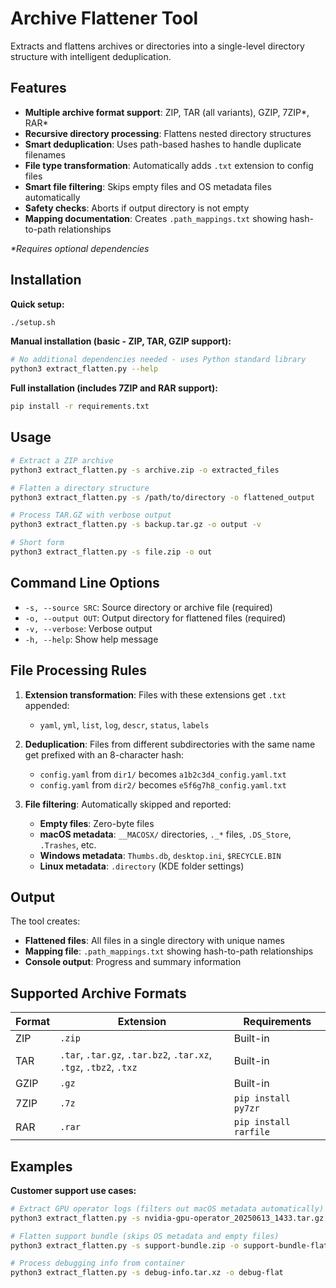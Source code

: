 # Archive Flattener Tool

Extracts and flattens archives or directories into a single-level directory structure with intelligent deduplication.

## Features

- **Multiple archive format support**: ZIP, TAR (all variants), GZIP, 7ZIP*, RAR*
- **Recursive directory processing**: Flattens nested directory structures
- **Smart deduplication**: Uses path-based hashes to handle duplicate filenames
- **File type transformation**: Automatically adds `.txt` extension to config files
- **Smart file filtering**: Skips empty files and OS metadata files automatically
- **Safety checks**: Aborts if output directory is not empty
- **Mapping documentation**: Creates `.path_mappings.txt` showing hash-to-path relationships

*\*Requires optional dependencies*

## Installation

**Quick setup:**
```bash
./setup.sh
```

**Manual installation (basic - ZIP, TAR, GZIP support):**
```bash
# No additional dependencies needed - uses Python standard library
python3 extract_flatten.py --help
```

**Full installation (includes 7ZIP and RAR support):**
```bash
pip install -r requirements.txt
```

## Usage

```bash
# Extract a ZIP archive
python3 extract_flatten.py -s archive.zip -o extracted_files

# Flatten a directory structure
python3 extract_flatten.py -s /path/to/directory -o flattened_output

# Process TAR.GZ with verbose output
python3 extract_flatten.py -s backup.tar.gz -o output -v

# Short form
python3 extract_flatten.py -s file.zip -o out
```

## Command Line Options

- `-s, --source SRC`: Source directory or archive file (required)
- `-o, --output OUT`: Output directory for flattened files (required)
- `-v, --verbose`: Verbose output
- `-h, --help`: Show help message

## File Processing Rules

1. **Extension transformation**: Files with these extensions get `.txt` appended:
   - `yaml`, `yml`, `list`, `log`, `descr`, `status`, `labels`

2. **Deduplication**: Files from different subdirectories with the same name get prefixed with an 8-character hash:
   - `config.yaml` from `dir1/` becomes `a1b2c3d4_config.yaml.txt`
   - `config.yaml` from `dir2/` becomes `e5f6g7h8_config.yaml.txt`

3. **File filtering**: Automatically skipped and reported:
   - **Empty files**: Zero-byte files
   - **macOS metadata**: `__MACOSX/` directories, `._*` files, `.DS_Store`, `.Trashes`, etc.
   - **Windows metadata**: `Thumbs.db`, `desktop.ini`, `$RECYCLE.BIN`
   - **Linux metadata**: `.directory` (KDE folder settings)

## Output

The tool creates:
- **Flattened files**: All files in a single directory with unique names
- **Mapping file**: `.path_mappings.txt` showing hash-to-path relationships
- **Console output**: Progress and summary information

## Supported Archive Formats

| Format | Extension | Requirements |
|--------|-----------|--------------|
| ZIP | `.zip` | Built-in |
| TAR | `.tar`, `.tar.gz`, `.tar.bz2`, `.tar.xz`, `.tgz`, `.tbz2`, `.txz` | Built-in |
| GZIP | `.gz` | Built-in |
| 7ZIP | `.7z` | `pip install py7zr` |
| RAR | `.rar` | `pip install rarfile` |

## Examples

**Customer support use cases:**
```bash
# Extract GPU operator logs (filters out macOS metadata automatically)
python3 extract_flatten.py -s nvidia-gpu-operator_20250613_1433.tar.gz -o gpu-logs-extracted

# Flatten support bundle (skips OS metadata and empty files)
python3 extract_flatten.py -s support-bundle.zip -o support-bundle-flat

# Process debugging info from container
python3 extract_flatten.py -s debug-info.tar.xz -o debug-flat
```